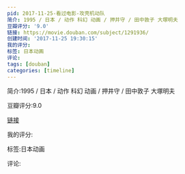 ```yaml
---
pid: 2017-11-25-看过电影-攻壳机动队
简介: 1995 / 日本 / 动作 科幻 动画 / 押井守 / 田中敦子 大塚明夫
豆瓣评分: '9.0'
链接: https://movie.douban.com/subject/1291936/
创建时间: '2017-11-25 19:30:15'
我的评分:
标签: 日本动画
评论:
tags: [douban]
categories: [timeline]
---
```

简介:1995 / 日本 / 动作 科幻 动画 / 押井守 / 田中敦子 大塚明夫

豆瓣评分:9.0

[链接](https://movie.douban.com/subject/1291936/)

我的评分:

标签:日本动画

评论:

